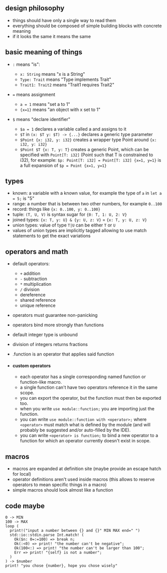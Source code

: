 ## design philosophy
- things should have only a single way to read them
- everything should be composed of simple building blocks with concrete meaning
- if it looks the same it means the same


## basic meaning of things
- `:` means "is":
  - `x: String` means "x is a String"
  - `Type: Trait` means "Type implements Trait"
  - `Trait1: Trait2` means "Trait1 requires Trait2"


- `=` means assignment
  - `a = 1` means "set a to 1"
  - `{x=1}` means "an object with x set to 1"

- `$` means "declare identifier"
  - `$a = 1` declares a variable called a and assigns to it
  - `$T` in `(x: $T y: $T) -> {...}` declares a generic type parameter
  - `$Point {x: i32, y: i32}` creates a wrapper type Point around `{x: i32, y: i32}`
  - `$Point $T {x: T, y: T}` creates a generic Point, which can be specified with `Point[T: i32]` (Point such that T is constrained to i32), for example: `$p: Point[T: i32] = Point[T: i32] {x=1, y=1}` is a full expansion of `$p = Point {x=1, y=1}`



## types
- known: a variable with a known value, for example the type of `a` in `let a = 5;` is "5"
- range: a number that is between two other numbers, for example `0..100`
- record: things like `{x: 0..100, y: 0..100}`
- tuple: `(T, U, V)` is syntax sugar for `{0: T, 1: U, 2: V}`
- joined types: `{x: T, y: U} & {y: U, z: V}` = `{x: T, y: U, z: V}`
- union types: value of type `T|U` can be either `T` or `U`
- values of union types are implicitly tagged allowing to use match statements to get the exact variations

## operators and math
- default operators:
  - `+` addition
  - `-` subtraction
  - `*` multiplication
  - `/` division
  -  dereference
  -  shared reference
  -  unique reference

- operators must guarantee non-panicking
- operators bind more strongly than functions
- default integer type is unbound
- division of integers returns fractions
- .function is an operator that applies said function

- #### custom operators
  - each operator has a single corresponding named function or function-like macro.
  - a single function can't have two operators reference it in the same scope.
  - you can export the operator, but the function must then be exported too.
  - when you write `use module::function;` you are importing just the function.
  - you can write `use module::function with <operator>;` where `<operator>` must match what is defined by the module (and will probably be suggested and/or auto-filled by the IDE).
  - you can write `<operator> is function;` to bind a new operator to a function for which an operator currently doesn't exist in scope.

## macros
- macros are expanded at definition site (maybe provide an escape hatch for local)
- operator definitions aren't used inside macros (this allows to reserve operators to mean specific things in a macro)
- simple macros should look almost like a function

## code maybe
```
0 -> MIN
100 -> MAX
loop (
  print!("input a number between {} and {}" MIN MAX end=" ")
  std::io::stdin.parse Int.match! (
    Ok($n: 0=:=100) => break n;
    Ok(:<0) => print! "the number can't be negative";
    Ok(100<:) => print! "the number can't be larger than 100";
    Err => print! "{self} is not a number";
  )
) -> $number
print! "you chose {number}, hope you chose wisely"
```